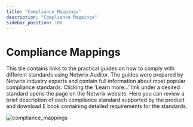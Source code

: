 ```yaml
---
title: "Compliance Mappings"
description: "Compliance Mappings"
sidebar_position: 100
---
```


# Compliance Mappings

This tile contains links to the practical guides on how to comply with different standards using
Netwrix Auditor. The guides were prepared by Netwrix industry experts and contain full information
about most popular compliance standards. Clicking the 'Learn more...' link under a desired standard
opens the page on the Netwrix website. Here you can review a brief description of each compliance
standard supported by the product and download E book containing detailed requirements for the
standards.

![compliance_mappings](/images/auditor/10.7/admin/compliance_mappings.webp)
